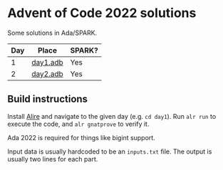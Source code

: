 # Advent of Code 2022 solutions

Some solutions in Ada/SPARK.

| Day | Place                         | SPARK? |
| --- | ----------------------------- | ------ |
| 1   | [day1.adb](day1/src/day1.adb) | Yes    |
| 2   | [day2.adb](day2/src/day2.adb) | Yes    |

## Build instructions

Install [Alire](https://alire.ada.dev/) and navigate to the given day (e.g.
`cd day1`). Run `alr run` to execute the code, and `alr gnatprove` to verify it.

Ada 2022 is required for things like bigint support.

Input data is usually hardcoded to be an `inputs.txt` file. The output is
usually two lines for each part.
